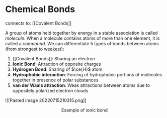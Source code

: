 # Chemical Bonds
connects to: [[Covalent Bonds]]

A group of atoms held together by energy in a stable association is called *molecule*. When a molecule contains atoms of more than one element, it is called a *compound*. We can differentiate 5 types of bonds between atoms (from strongest to weakest):

1.  [[Covalent Bonds]]: Sharing an electron
2. **Ionic Bond**: Attraction of opposite charges
3. **Hydrogen Bond**: Sharing of $\ce{H}$ atom
4. **Hydrophobic interaction**: Forcing of hydrophobic portions of molecules together in presence of polar substances 
5. **van der Waals attraction**: Weak attractions between atoms due to oppositely polarized electron clouds

![[Pasted image 20220715210315.png]]

<p style="text-align:center;">Example of ionic bond</p>


